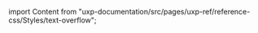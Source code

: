 
import Content from "uxp-documentation/src/pages/uxp-ref/reference-css/Styles/text-overflow";

<Content query="product=photoshop"/>

